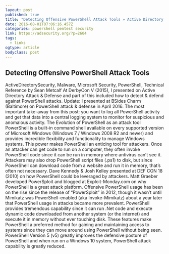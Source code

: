 ```yaml
---
layout: post 
published: true 
title: "Detecting Offensive PowerShell Attack Tools » Active Directory Security" 
date: 2016-08-01T07:06:16.457Z
categories: powershell pentest security
link: https://adsecurity.org/?p=2604 
tags:
  - links
ogtype: article 
bodyclass: post 
---
```


## Detecting Offensive PowerShell Attack Tools
ActiveDirectorySecurity, Malware, Microsoft Security, PowerShell, Technical Reference by Sean Metcalf
At DerbyCon V (2015), I presented on Active Directory Attack & Defense and part of this included how to detect & defend against PowerShell attacks.
Update: I presented at BSides Charm (Baltimore) on PowerShell attack & defense in April 2016.
The most important take-away from this post: you want to log all PowerShell activity and get that data into a central logging system to monitor for suspicious and anomalous activity.
The Evolution of PowerShell as an attack tool
PowerShell is a built-in command shell available on every supported version of Microsoft Windows (Windows 7 / Windows 2008 R2 and newer) and provides incredible flexibility and functionality to manage Windows systems. This power makes PowerShell an enticing tool for attackers. Once an attacker can get code to run on a computer, they often invoke PowerShell code since it can be run in memory where antivirus can’t see it. Attackers may also drop PowerShell script files (.ps1) to disk, but since PowerShell can download code from a website and run it in memory, that’s often not necessary.
Dave Kennedy & Josh Kelley presented at DEF CON 18 (2010) on how PowerShell could be leveraged by attackers. Matt Graeber developed PowerSploit and blogged at Exploit-Monday.com on why PowerShell is a great attack platform. Offensive PowerShell usage has been on the rise since the release of “PowerSploit” in 2012, though it wasn’t until Mimikatz was PowerShell-enabled (aka Invoke-Mimikatz) about a year later that PowerShell usage in attacks became more prevalent. PowerShell provides tremendous capability since it can run .Net code and execute dynamic code downloaded from another system (or the internet) and execute it in memory without ever touching disk. These features make PowerShell a preferred method for gaining and maintaining access to systems since they can move around using PowerShell without being seen. PowerShell Version 5 (v5) greatly improves the defensive posture of PowerShell and when run on a Windows 10 system, PowerShell attack capability is greatly reduced.